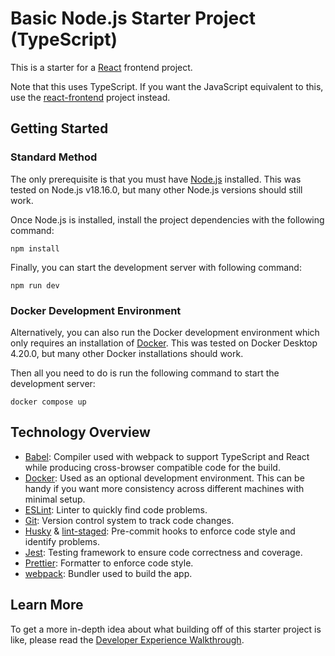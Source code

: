 # Basic Node.js Starter Project (TypeScript)

This is a starter for a [React](https://react.dev) frontend project.

Note that this uses TypeScript. If you want the JavaScript equivalent to this, use the [react-frontend](../react-frontend) project instead.

## Getting Started

### Standard Method

The only prerequisite is that you must have [Node.js](https://nodejs.org) installed. This was tested on Node.js v18.16.0, but many other Node.js versions should still work.

Once Node.js is installed, install the project dependencies with the following command:

```
npm install
```

Finally, you can start the development server with following command:

```
npm run dev
```

### Docker Development Environment

Alternatively, you can also run the Docker development environment which only requires an installation of [Docker](https://www.docker.com). This was tested on Docker Desktop 4.20.0, but many other Docker installations should work.

Then all you need to do is run the following command to start the development server:

```
docker compose up
```

## Technology Overview

-   [Babel](https://babeljs.io): Compiler used with webpack to support TypeScript and React while producing cross-browser compatible code for the build.
-   [Docker](https://www.docker.com): Used as an optional development environment. This can be handy if you want more consistency across different machines with minimal setup.
-   [ESLint](https://eslint.org): Linter to quickly find code problems.
-   [Git](https://git-scm.com): Version control system to track code changes.
-   [Husky](https://typicode.github.io/husky) & [lint-staged](https://github.com/okonet/lint-staged): Pre-commit hooks to enforce code style and identify problems.
-   [Jest](https://jestjs.io): Testing framework to ensure code correctness and coverage.
-   [Prettier](https://prettier.io): Formatter to enforce code style.
-   [webpack](https://webpack.js.org): Bundler used to build the app.

## Learn More

To get a more in-depth idea about what building off of this starter project is like, please read the [Developer Experience Walkthrough](./dx-walkthrough.md).
